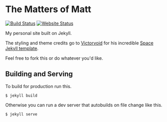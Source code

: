 # The Matters of Matt
[![Build Status](https://travis-ci.org/mattmatters/mattmatters.github.io.svg?branch=master)](https://travis-ci.org/mattmatters/mattmatters.github.io)
[![Website Status](https://img.shields.io/website-up-down-green-red/http/mattmatters.io.svg?label=WebsiteStatus)](http://mattmatters.io)

My personal site built on Jekyll.

The styling and theme credits go to [Victorvoid](https://github.com/victorvoid) for his incredible
[Space Jekyll template](https://github.com/victorvoid/space-jekyll-template).

Feel free to fork this or do whatever you'd like.

## Building and Serving

To build for production run this.
```shell
$ jekyll build
```

Otherwise you can run a dev server that autobuilds on file change like this.
```shell
$ jekyll serve
```
